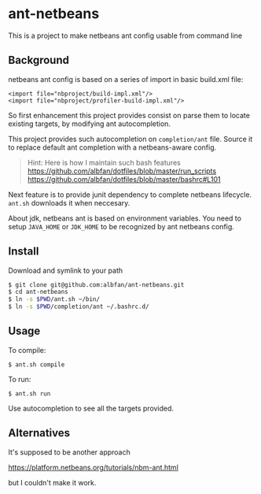 # ant-netbeans

This is a project to make netbeans ant config usable from command line

## Background

netbeans ant config is based on a series of import in basic build.xml file:

    <import file="nbproject/build-impl.xml"/>
    <import file="nbproject/profiler-build-impl.xml"/>

So first enhancement this project provides consist on parse them to locate existing targets, by modifying ant autocompletion.

This project provides such autocompletion on `completion/ant` file. Source it to replace default ant completion with a netbeans-aware config.

> Hint: Here is how I maintain such bash features
> https://github.com/albfan/dotfiles/blob/master/run_scripts 
> https://github.com/albfan/dotfiles/blob/master/bashrc#L101

Next feature is to provide junit dependency to complete netbeans lifecycle. `ant.sh` downloads it when neccesary.

About jdk, netbeans ant is based on environment variables. You need to setup `JAVA_HOME` or `JDK_HOME` to be recognized by ant netbeans config.

## Install

Download and symlink to your path

```bash
$ git clone git@github.com:albfan/ant-netbeans.git
$ cd ant-netbeans
$ ln -s $PWD/ant.sh ~/bin/
$ ln -s $PWD/completion/ant ~/.bashrc.d/
```

## Usage

To compile:

    $ ant.sh compile

To run:

    $ ant.sh run

Use autocompletion to see all the targets provided.

## Alternatives

It's supposed to be another approach

https://platform.netbeans.org/tutorials/nbm-ant.html

but I couldn't make it work.
